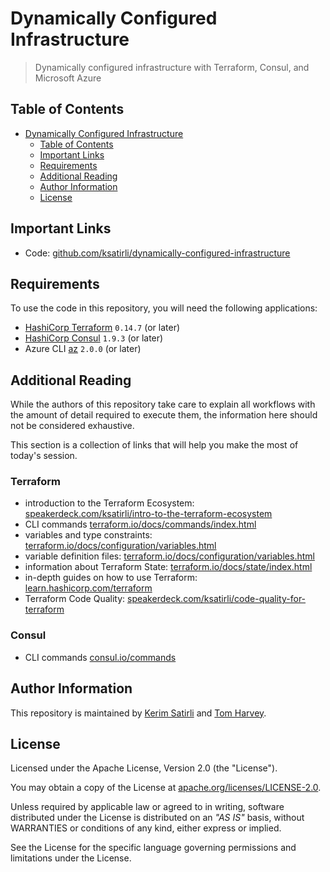 # Dynamically Configured Infrastructure

> Dynamically configured infrastructure with Terraform, Consul, and Microsoft Azure

## Table of Contents

- [Dynamically Configured Infrastructure](#dynamically-configured-infrastructure)
  - [Table of Contents](#table-of-contents)
  - [Important Links](#important-links)
  - [Requirements](#requirements)
  - [Additional Reading](#additional-reading)
  - [Author Information](#author-information)
  - [License](#license)

## Important Links

* Code: [github.com/ksatirli/dynamically-configured-infrastructure](https://github.com/ksatirli/dynamically-configured-infrastructure)

## Requirements

To use the code in this repository, you will need the following applications:

* [HashiCorp Terraform](https://www.terraform.io/downloads.html) `0.14.7` (or later)
* [HashiCorp Consul](https://www.consul.io/downloads) `1.9.3` (or later)
* Azure CLI [az](https://docs.microsoft.com/en-us/cli/azure/) `2.0.0` (or later)

## Additional Reading

While the authors of this repository take care to explain all workflows with the amount of detail required to execute them, the information here should not be considered exhaustive.

This section is a collection of links that will help you make the most of today's session.

### Terraform

* introduction to the Terraform Ecosystem: [speakerdeck.com/ksatirli/intro-to-the-terraform-ecosystem](https://speakerdeck.com/ksatirli/intro-to-the-terraform-ecosystem)
* CLI commands [terraform.io/docs/commands/index.html](https://www.terraform.io/docs/commands/index.html)
* variables and type constraints: [terraform.io/docs/configuration/variables.html](https://www.terraform.io/docs/configuration/variables.html#type-constraints)
* variable definition files: [terraform.io/docs/configuration/variables.html](https://www.terraform.io/docs/configuration/variables.html#variable-definitions-tfvars-files)
* information about Terraform State: [terraform.io/docs/state/index.html](https://www.terraform.io/docs/state/index.html)
* in-depth guides on how to use Terraform: [learn.hashicorp.com/terraform](https://learn.hashicorp.com/terraform)
* Terraform Code Quality: [speakerdeck.com/ksatirli/code-quality-for-terraform](https://speakerdeck.com/ksatirli/code-quality-for-terraform)

### Consul

* CLI commands [consul.io/commands](https://www.consul.io/commands)

## Author Information

This repository is maintained by [Kerim Satirli](https://github.com/ksatirli) and [Tom Harvey](https://github.com/tombuildsstuff).

## License

Licensed under the Apache License, Version 2.0 (the "License").

You may obtain a copy of the License at [apache.org/licenses/LICENSE-2.0](http://www.apache.org/licenses/LICENSE-2.0).

Unless required by applicable law or agreed to in writing, software distributed under the License is distributed on an _"AS IS"_ basis, without WARRANTIES or conditions of any kind, either express or implied.

See the License for the specific language governing permissions and limitations under the License.
